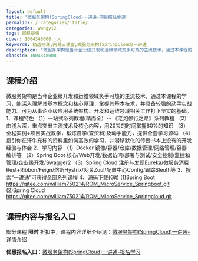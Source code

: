 ```yaml
---
layout: default
title: '微服务架构(SpringCloud)一讲通-网易精品单课'
permalink: /:categories/:title/
categories: wangyi2
tags: 网易提供
cover: 1004348008.jpg
keywords: 精选网课,网易云课堂,微服务架构(SpringCloud)一讲通
description: "微服务架构是当今企业级开发和运维领域炙手可热的主流技术，通过本课程的学习，能深入理解其基本概念和核心原理，掌握其基本技术，并具备较强的动手实战能力。可为从事企业级应用系统架构、开发和运维领域"
classid: 1004348008
---
```


## 课程介绍

微服务架构是当今企业级开发和运维领域炙手可热的主流技术，通过本课程的学习，能深入理解其基本概念和核心原理，掌握其基本技术，并具备较强的动手实战能力。可为从事企业级应用系统架构、开发和运维领域相关工作打下坚实的基础。
1、课程特色
（1）一站式系列教程(精而全）-- 《老炮修行之路》系列教程
（2）由浅入深，重点突出主流技术及核心内容，用20%的时间掌握80%的知识
（3）全程实例+项目实战教学，锻炼自学(查资料)及动手能力，提供全套学习源码
（4）指引你在汗牛充栋的资料里如何高效的学习，并潜移默化的传授书本上没有的开发经验与体会
2、学习内容
（1）Docker
镜像/容器/仓库/数据管理/网络管理/容器编排等
（2）Spring Boot
核心/Web开发/数据访问/部署与测试/安全控制/监控和管理/企业级开发/Swagger2
（3）Spring Cloud
注册与发现Eureka/微服务消费Rest+Ribbon/Feign/熔断Hystrix/网关Zuul/配置中心Config/跟踪Sleuth等
3、搜索“一讲通”可获得全部系列课程
4、源码下载(Git)
(1)Spring Boot
https://gitee.com/william750214/ROM_MicroService_Springboot.git
(2)Spring Cloud
https://gitee.com/william750214/ROM_MicroService_Springcloud.git

## 课程内容与报名入口

部分课程 **限时** 折扣中，课程内容详细介绍见：[微服务架构(SpringCloud)一讲通-详情介绍](https://study.163.com/course/introduction/1004348008.htm?share=1&shareId=1025206652&utm_campaign=share&utm_medium=iphoneShare&utm_source=&utm_u=1025206652)

**优惠报名入口**：[微服务架构(SpringCloud)一讲通-报名学习](https://study.163.com/course/introduction/1004348008.htm?share=1&shareId=1025206652&utm_campaign=share&utm_medium=iphoneShare&utm_source=&utm_u=1025206652)

